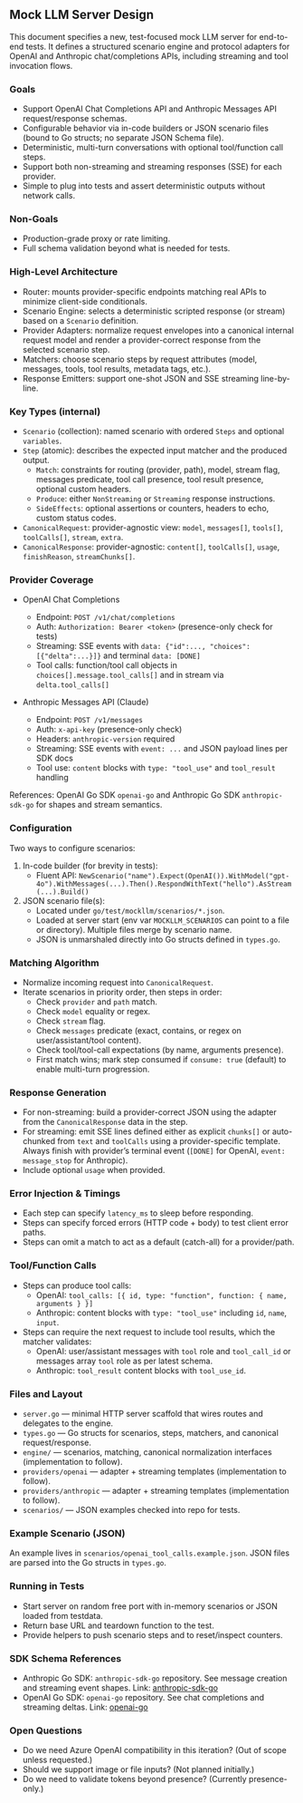 ## Mock LLM Server Design

This document specifies a new, test-focused mock LLM server for end-to-end tests. It defines a structured scenario engine and protocol adapters for OpenAI and Anthropic chat/completions APIs, including streaming and tool invocation flows.

### Goals
- Support OpenAI Chat Completions API and Anthropic Messages API request/response schemas.
- Configurable behavior via in-code builders or JSON scenario files (bound to Go structs; no separate JSON Schema file).
- Deterministic, multi-turn conversations with optional tool/function call steps.
- Support both non-streaming and streaming responses (SSE) for each provider.
- Simple to plug into tests and assert deterministic outputs without network calls.

### Non-Goals
- Production-grade proxy or rate limiting.
- Full schema validation beyond what is needed for tests.

### High-Level Architecture
- Router: mounts provider-specific endpoints matching real APIs to minimize client-side conditionals.
- Scenario Engine: selects a deterministic scripted response (or stream) based on a `Scenario` definition.
- Provider Adapters: normalize request envelopes into a canonical internal request model and render a provider-correct response from the selected scenario step.
- Matchers: choose scenario steps by request attributes (model, messages, tools, tool results, metadata tags, etc.).
- Response Emitters: support one-shot JSON and SSE streaming line-by-line.

### Key Types (internal)
- `Scenario` (collection): named scenario with ordered `Steps` and optional `variables`.
- `Step` (atomic): describes the expected input matcher and the produced output.
  - `Match`: constraints for routing (provider, path), model, stream flag, messages predicate, tool call presence, tool result presence, optional custom headers.
  - `Produce`: either `NonStreaming` or `Streaming` response instructions.
  - `SideEffects`: optional assertions or counters, headers to echo, custom status codes.
- `CanonicalRequest`: provider-agnostic view: `model`, `messages[]`, `tools[]`, `toolCalls[]`, `stream`, `extra`.
- `CanonicalResponse`: provider-agnostic: `content[]`, `toolCalls[]`, `usage`, `finishReason`, `streamChunks[]`.

### Provider Coverage
- OpenAI Chat Completions
  - Endpoint: `POST /v1/chat/completions`
  - Auth: `Authorization: Bearer <token>` (presence-only check for tests)
  - Streaming: SSE events with `data: {"id":..., "choices":[{"delta":...}]}` and terminal `data: [DONE]`
  - Tool calls: function/tool call objects in `choices[].message.tool_calls[]` and in stream via `delta.tool_calls[]`

- Anthropic Messages API (Claude)
  - Endpoint: `POST /v1/messages`
  - Auth: `x-api-key` (presence-only check)
  - Headers: `anthropic-version` required
  - Streaming: SSE events with `event: ...` and JSON payload lines per SDK docs
  - Tool use: `content` blocks with `type: "tool_use"` and `tool_result` handling

References: OpenAI Go SDK `openai-go` and Anthropic Go SDK `anthropic-sdk-go` for shapes and stream semantics.

### Configuration
Two ways to configure scenarios:
1) In-code builder (for brevity in tests):
   - Fluent API: `NewScenario("name").Expect(OpenAI()).WithModel("gpt-4o").WithMessages(...).Then().RespondWithText("hello").AsStream(...).Build()`
2) JSON scenario file(s):
   - Located under `go/test/mockllm/scenarios/*.json`.
   - Loaded at server start (env var `MOCKLLM_SCENARIOS` can point to a file or directory). Multiple files merge by scenario name.
   - JSON is unmarshaled directly into Go structs defined in `types.go`.

### Matching Algorithm
- Normalize incoming request into `CanonicalRequest`.
- Iterate scenarios in priority order, then steps in order:
  - Check `provider` and `path` match.
  - Check `model` equality or regex.
  - Check `stream` flag.
  - Check `messages` predicate (exact, contains, or regex on user/assistant/tool content).
  - Check tool/tool-call expectations (by name, arguments presence).
  - First match wins; mark step consumed if `consume: true` (default) to enable multi-turn progression.

### Response Generation
- For non-streaming: build a provider-correct JSON using the adapter from the `CanonicalResponse` data in the step.
- For streaming: emit SSE lines defined either as explicit `chunks[]` or auto-chunked from `text` and `toolCalls` using a provider-specific template. Always finish with provider’s terminal event (`[DONE]` for OpenAI, `event: message_stop` for Anthropic).
- Include optional `usage` when provided.

### Error Injection & Timings
- Each step can specify `latency_ms` to sleep before responding.
- Steps can specify forced errors (HTTP code + body) to test client error paths.
- Steps can omit a match to act as a default (catch-all) for a provider/path.

### Tool/Function Calls
- Steps can produce tool calls:
  - OpenAI: `tool_calls: [{ id, type: "function", function: { name, arguments } }]`
  - Anthropic: content blocks with `type: "tool_use"` including `id`, `name`, `input`.
- Steps can require the next request to include tool results, which the matcher validates:
  - OpenAI: user/assistant messages with `tool` role and `tool_call_id` or messages array `tool` role as per latest schema.
  - Anthropic: `tool_result` content blocks with `tool_use_id`.

### Files and Layout
- `server.go` — minimal HTTP server scaffold that wires routes and delegates to the engine.
- `types.go` — Go structs for scenarios, steps, matchers, and canonical request/response.
- `engine/` — scenarios, matching, canonical normalization interfaces (implementation to follow).
- `providers/openai` — adapter + streaming templates (implementation to follow).
- `providers/anthropic` — adapter + streaming templates (implementation to follow).
- `scenarios/` — JSON examples checked into repo for tests.

### Example Scenario (JSON)
An example lives in `scenarios/openai_tool_calls.example.json`. JSON files are parsed into the Go structs in `types.go`.

### Running in Tests
- Start server on random free port with in-memory scenarios or JSON loaded from testdata.
- Return base URL and teardown function to the test.
- Provide helpers to push scenario steps and to reset/inspect counters.

### SDK Schema References
- Anthropic Go SDK: `anthropic-sdk-go` repository. See message creation and streaming event shapes. Link: [anthropic-sdk-go](https://github.com/anthropics/anthropic-sdk-go)
- OpenAI Go SDK: `openai-go` repository. See chat completions and streaming deltas. Link: [openai-go](https://github.com/openai/openai-go)

### Open Questions
- Do we need Azure OpenAI compatibility in this iteration? (Out of scope unless requested.)
- Should we support image or file inputs? (Not planned initially.)
- Do we need to validate tokens beyond presence? (Currently presence-only.)


